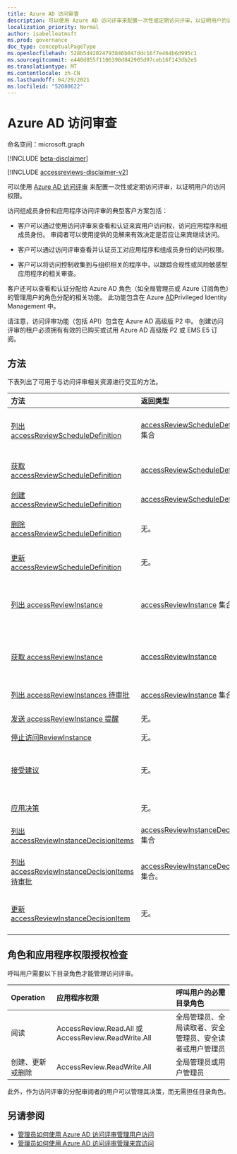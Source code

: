 ```yaml
---
title: Azure AD 访问审查
description: 可以使用 Azure AD 访问评审来配置一次性或定期访问评审，以证明用户的访问权限。 本文档提供第 2 版 API。
localization_priority: Normal
author: isabelleatmsft
ms.prod: governance
doc_type: conceptualPageType
ms.openlocfilehash: 528b5d42024793846b047ddc16f7e464b6d995c1
ms.sourcegitcommit: e440d855f1106390d842905d97ceb16f143db2e5
ms.translationtype: MT
ms.contentlocale: zh-CN
ms.lasthandoff: 04/29/2021
ms.locfileid: "52080622"
---
```

# <a name="azure-ad-access-reviews"></a>Azure AD 访问审查

命名空间：microsoft.graph

[!INCLUDE [beta-disclaimer](../../includes/beta-disclaimer.md)]

[!INCLUDE [accessreviews-disclaimer-v2](../../includes/accessreviews-disclaimer-v2.md)]


可以使用 [Azure AD 访问评审](/azure/active-directory/active-directory-azure-ad-controls-access-reviews-overview) 来配置一次性或定期访问评审，以证明用户的访问权限。

访问组成员身份和应用程序访问评审的典型客户方案包括：

- 客户可以通过使用访问评审来查看和认证来宾用户访问权，访问应用程序和组成员身份。 审阅者可以使用提供的见解来有效决定是否应让来宾继续访问。

- 客户可以通过访问评审查看并认证员工对应用程序和组成员身份的访问权限。

- 客户可以将访问控制收集到与组织相关的程序中，以跟踪合规性或风险敏感型应用程序的相关审查。

客户还可以查看和认证分配给 Azure AD 角色（如全局管理员或 Azure 订阅角色）的管理用户的角色分配的相关功能。  此功能包含在 Azure [AD](privilegedidentitymanagement-root.md)Privileged Identity Management 中。

请注意，访问评审功能（包括 API）包含在 Azure AD 高级版 P2 中。  创建访问评审的租户必须拥有有效的已购买或试用 Azure AD 高级版 P2 或 EMS E5 订阅。


## <a name="methods"></a>方法

下表列出了可用于与访问评审相关资源进行交互的方法。

| 方法           | 返回类型    |说明|
|:---------------|:--------|:----------|
|[列出 accessReviewScheduleDefinition](../api/accessreviewscheduledefinition-list.md) | [accessReviewScheduleDefinition](accessreviewscheduledefinition.md) 集合 | 列出每个 `accessReviewScheduleDefinition` 。 不在一览 `accessReviewInstance` 中包括关联的实例。 |
|[获取 accessReviewScheduleDefinition](../api/accessreviewscheduledefinition-get.md) | [accessReviewScheduleDefinition](accessreviewscheduledefinition.md) | 获取 `accessReviewScheduleDefinition` 具有指定 ID 的 。 |
|[创建 accessReviewScheduleDefinition](../api/accessreviewscheduledefinition-create.md) | [accessReviewScheduleDefinition](accessreviewscheduledefinition.md) | 新建 `accessReviewScheduleDefinition`。 |
|[删除 accessReviewScheduleDefinition](../api/accessreviewscheduledefinition-delete.md) | 无。 | 删除 `accessReviewScheduleDefinition` 具有指定 ID 的 。 |
|[更新 accessReviewScheduleDefinition](../api/accessreviewscheduledefinition-update.md) | 无。 | 更新具有指定 `accessReviewScheduleDefinition` ID 的属性。 |
|[列出 accessReviewInstance](../api/accessreviewinstance-list.md) | [accessReviewInstance](accessreviewinstance.md) 集合 | 列出 `accessReviewInstance` 每个特定 `accessReviewScheduleDefinition` 。 不在一览 `accessReviewInstanceDecisionItem` 中包括关联的 。 |
|[获取 accessReviewInstance](../api/accessreviewinstance-get.md) | [accessReviewInstance](accessreviewinstance.md) | 返回 `accessReviewInstance` `accessReviewScheduleDefinition` 。 对象中不包括关联的 `accessReviewInstanceDecisionItem` 。 |
|[列出 accessReviewInstances 待审批](../api/accessreviewinstance-pendingaccessreviewinstances.md) | [accessReviewInstance](accessreviewinstance.md) 集合。 | 获取 `accessReviewInstance` 分配给呼叫用户的所有资源。 |
|[发送 accessReviewInstance 提醒](../api/accessreviewinstance-sendreminder.md) | 无。 | 向 的审阅者发送提醒 `accessReviewInstance` 。 |
|[停止访问ReviewInstance](../api/accessreviewinstance-stop.md) | 无。 | 手动停止 `accessReviewInstance` 。 |
|[接受建议](../api/accessreviewinstance-acceptrecommendations.md) | 无。 | 允许调用用户接受针对每个 NotReviewed 的决策建议，即他们是 `accessReviewInstanceDecisionItem` 特定 的审阅者 `accessReviewInstance` 。 |
|[应用决策](../api/accessreviewinstance-applydecisions.md) | 无。 | 手动对 应用决策 `accessReviewInstance` 。 |
|[列出 accessReviewInstanceDecisionItems](../api/accessreviewinstancedecisionitem-list.md) | [accessReviewInstanceDecisionItem](accessreviewinstancedecisionitem.md) 集合 | 列出 `accessReviewInstanceDecisionItem` 每个特定 `accessReviewInstance` 。 |
|[列出 accessReviewInstanceDecisionItems 待审批](../api/accessreviewinstancedecisionitem-listpendingapproval.md) | [accessReviewInstanceDecisionItem](accessreviewinstancedecisionitem.md) 集合。 | 获取 `accessReviewInstanceDecisionItems` 分配给特定 呼叫用户的所有 `accessReviewInstance` 。 |
|[更新 accessReviewInstanceDecisionItem](../api/accessreviewinstancedecisionitem-update.md) | 无。 | 对于为呼叫用户分配审阅者的任何用户，调用用户可以通过 `accessReviewInstanceDecisionItems` 修补决策对象来记录决策。 |

## <a name="role-and-application-permission-authorization-checks"></a>角色和应用程序权限授权检查

呼叫用户需要以下目录角色才能管理访问评审。 

| Operation | 应用程序权限 | 呼叫用户的必需目录角色 |
|:------------------|:------------|:--------------------------------------------|
| 阅读 | AccessReview.Read.All 或 AccessReview.ReadWrite.All | 全局管理员、全局读取者、安全管理员、安全读者或用户管理员 |
| 创建、更新或删除 | AccessReview.ReadWrite.All | 全局管理员或用户管理员 |

此外，作为访问评审的分配审阅者的用户可以管理其决策，而无需担任目录角色。

## <a name="see-also"></a>另请参阅

- [管理员如何使用 Azure AD 访问评审管理用户访问](/azure/active-directory/active-directory-azure-ad-controls-manage-user-access-with-access-reviews)
- [管理员如何使用 Azure AD 访问评审管理来宾访问](/azure/active-directory/active-directory-azure-ad-controls-manage-guest-access-with-access-reviews)


<!--
{
  "type": "#page.annotation",
  "description": "Service root",
  "keywords": "",
  "section": "documentation",
  "tocPath": "",
  "suppressions": []
}
-->


